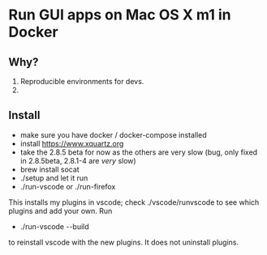 # Run GUI apps on Mac OS X m1 in Docker

## Why? 

1. Reproducible environments for devs. 
2. 

## Install 

- make sure you have docker / docker-compose installed
- install https://www.xquartz.org 
 - take the 2.8.5 beta for now as the others are very slow (bug, only fixed in 2.8.5beta, 2.8.1-4 are *very* slow)
- brew install socat 
- ./setup  and let it run 
- ./run-vscode or ./run-firefox

This installs my plugins in vscode; check ./vscode/runvscode to see which plugins and add your own. Run 

- ./run-vscode --build 

to reinstall vscode with the new plugins. It does not uninstall plugins. 

